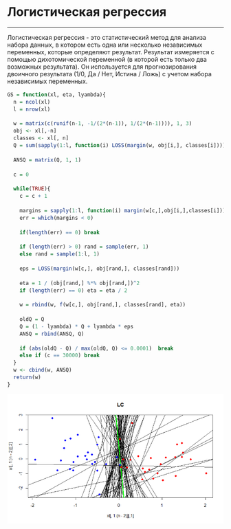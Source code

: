 # Логистическая регрессия

---

Логистическая регрессия - это статистический метод для анализа набора данных, в котором есть одна или несколько независимых переменных, которые определяют результат. Результат измеряется с помощью дихотомической переменной (в которой есть только два возможных результата). Он используется для прогнозирования двоичного результата (1/0, Да / Нет, Истина / Ложь) с учетом набора независимых переменных.

```R
GS = function(xl, eta, lyambda){
  n = ncol(xl)
  l = nrow(xl)
  
  w = matrix(c(runif(n-1, -1/(2*(n-1)), 1/(2*(n-1)))), 1, 3)
  obj <- xl[,-n]
  classes <- xl[, n]
  Q = sum(sapply(1:l, function(i) LOSS(margin(w, obj[i,], classes[i]))))
  
  ANSQ = matrix(Q, 1, 1)
  
  c = 0
  
  while(TRUE){
    c = c + 1
    
    margins = sapply(1:l, function(i) margin(w[c,],obj[i,],classes[i]))
    err = which(margins < 0)
    
    if(length(err) == 0) break
    
    if (length(err) > 0) rand = sample(err, 1)
    else rand = sample(1:l, 1)
    
    eps = LOSS(margin(w[c,], obj[rand,], classes[rand]))
    
    eta = 1 / (obj[rand,] %*% obj[rand,])^2
    if (length(err) == 0) eta = eta / 2
    
    w = rbind(w, f(w[c,], obj[rand,], classes[rand], eta))
    
    oldQ = Q
    Q = (1 - lyambda) * Q + lyambda * eps
    ANSQ = rbind(ANSQ, Q)
    
    if (abs(oldQ - Q) / max(oldQ, Q) <= 0.0001)  break
    else if (c == 30000) break
  }
  w <- cbind(w, ANSQ)
  return(w)
}
```

![Ну нет ее и все! Отстань!](/LC/LCiter1.PNG)

